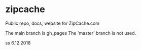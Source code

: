 # zipcache
Public repo, docs, website for ZipCache.com

The main branch is gh_pages
The 'master' branch is not used.

ss   6.12.2018
